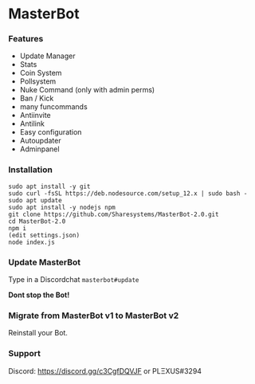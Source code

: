 # MasterBot

### Features
- Update Manager
- Stats
- Coin System
- Pollsystem
- Nuke Command (only with admin perms)
- Ban / Kick
- many funcommands
- Antiinvite
- Antilink
- Easy configuration
- Autoupdater
- Adminpanel

### Installation
```
sudo apt install -y git
sudo curl -fsSL https://deb.nodesource.com/setup_12.x | sudo bash -
sudo apt update
sudo apt install -y nodejs npm
git clone https://github.com/Sharesystems/MasterBot-2.0.git
cd MasterBot-2.0
npm i
(edit settings.json)
node index.js
```

### Update MasterBot
Type in a Discordchat `masterbot#update`

**Dont stop the Bot!**

### Migrate from MasterBot v1 to MasterBot v2
Reinstall your Bot.

### Support
Discord: https://discord.gg/c3CgfDQVJF or PLΞXUS#3294

